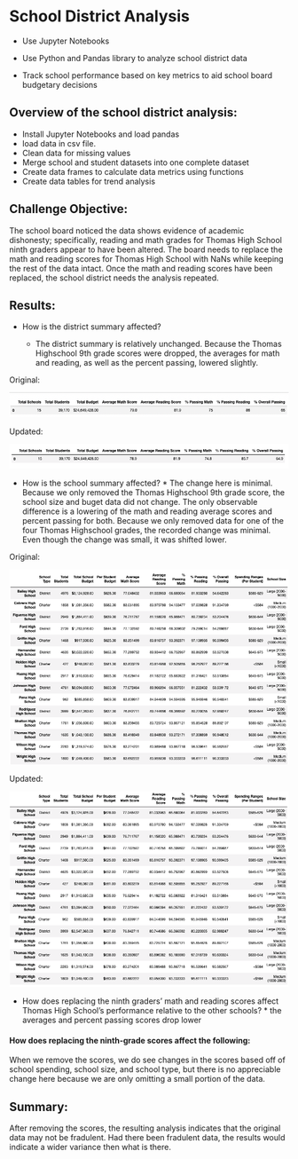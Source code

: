 # School District Analysis

* Use Jupyter Notebooks

* Use Python and Pandas library to analyze school district data 

* Track school performance based on key metrics to aid school board budgetary decisions 



## Overview of the school district analysis:

* Install Jupyter Notebooks and load pandas
* load data in csv file.
* Clean data for missing values
* Merge school and student datasets into one complete dataset
* Create data frames to calculate data metrics using functions
* Create data tables for trend analysis

## Challenge Objective:
The school board noticed the data shows evidence of academic dishonesty; specifically, reading and math grades for Thomas High School ninth graders appear to have been altered. The board needs to replace the math and reading scores for Thomas High School with NaNs while keeping the rest of the data intact. Once the math and reading scores have been replaced, the school district needs the analysis repeated.

## Results:

* How is the district summary affected?

    * The district summary is relatively unchanged. Because the Thomas Highschool 9th grade scores were dropped, the averages for math and reading, as well as the percent passing, lowered slightly.    


Original:

![District Summary](https://github.com/ClayMack/School_District_Analysis/blob/main/Resources/Screenshots/District%20Summary.png "This is a screenshot image.")

Updated:

![Updated District Summary](https://github.com/ClayMack/School_District_Analysis/blob/main/Resources/Screenshots/Updated%20District%20Summary.png "This is a screenshot image.")
    
    
*    How is the school summary affected?
    *  The change here is minimal. Because we only removed the Thomas Highschool 9th grade score, the school size and buget data did not change. The only observable difference is a lowering of the math and reading average scores and percent passing for both. Because we only removed data for one of the four Thomas Highschool grades, the recorded change was minimal. Even though the change was small, it was shifted lower. 
    
Original:

![School Summary](https://github.com/ClayMack/School_District_Analysis/blob/main/Resources/Screenshots/School%20Summary.png "This is a screenshot image.")

Updated:

![Updated School Summary](https://github.com/ClayMack/School_District_Analysis/blob/main/Resources/Screenshots/Updated%20School%20Summary.png "This is a screenshot image.")

*    How does replacing the ninth graders’ math and reading scores affect Thomas High School’s performance relative to the other schools?
    * the averages and percent passing scores drop lower
    
#### How does replacing the ninth-grade scores affect the following:


When we remove the scores, we do see changes in the scores based off of school spending, school size, and school type, but there is no appreciable change here because we are only omitting a small portion of the data. 




## Summary:

After removing the scores, the resulting analysis indicates that the original data may not be fradulent. Had there been fradulent data, the results would indicate a wider variance then what is there.








